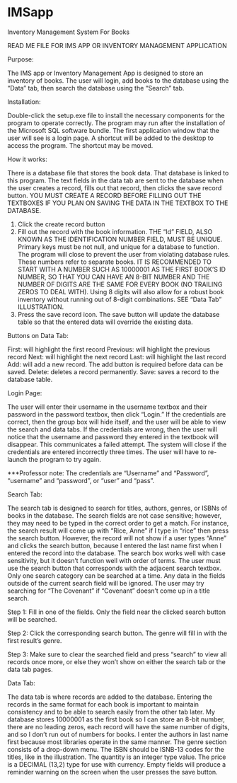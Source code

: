# IMSapp
Inventory Management System For Books

READ ME FILE FOR IMS APP OR INVENTORY MANAGEMENT APPLICATION

Purpose:

The IMS app or Inventory Management App is designed to store an inventory of books.  The user will login, add books to the database using the “Data” tab, then search the database using the “Search” tab. 
 
Installation:

Double-click the setup.exe file to install the necessary components for the program to operate correctly.  The program may run after the installation of the Microsoft SQL software bundle.  The first application window that the user will see is a login page. A shortcut will be added to the desktop to access the program.  The shortcut may be moved. 

How it works:

There is a database file that stores the book data.  That database is linked to this program.  The text fields in the data tab are sent to the database when the user creates a record, fills out that record, then clicks the save record button.  YOU MUST CREATE A RECORD BEFORE FILLING OUT THE TEXTBOXES IF YOU PLAN ON SAVING THE DATA IN THE TEXTBOX TO THE DATABASE.

1.	 Click the create record button
2.	Fill out the record with the book information.  THE “Id” FIELD, ALSO KNOWN AS THE IDENTIFICATION NUMBER FIELD, MUST BE UNIQUE.  Primary keys must be not null, and unique for a database to function.  The program will close to prevent the user from violating database rules.  These numbers refer to separate books.  IT IS RECOMMENDED TO START WITH A NUMBER SUCH AS 10000001 AS THE FIRST BOOK’S ID NUMBER, SO THAT YOU CAN HAVE AN 8-BIT NUMBER AND THE NUMBER OF DIGITS ARE THE SAME FOR EVERY BOOK (NO TRAILING ZEROS TO DEAL WITH).  Using 8 digits will also allow for a robust book inventory without running out of 8-digit combinations.  SEE “Data Tab” ILLUSTRATION.
3.	Press the save record icon.  The save button will update the database table so that the entered data will override the existing data.  

Buttons on Data Tab:

First: will highlight the first record
Previous: will highlight the previous record
Next: will highlight the next record
Last: will highlight the last record
Add: will add a new record.  The add button is required before data can be saved.
Delete: deletes a record permanently.
Save: saves a record to the database table.

Login Page:
 
The user will enter their username in the username textbox and their password in the password textbox, then click “Login.”  If the credentials are correct, then the group box will hide itself, and the user will be able to view the search and data tabs.  If the credentials are wrong, then the user will notice that the username and password they entered in the textbook will disappear.  This communicates a failed attempt.  The system will close if the credentials are entered incorrectly three times.  The user will have to re-launch the program to try again.  

***Professor note:  The credentials are “Username” and “Password”, “username” and “password”, or “user” and “pass”.  

Search Tab:
 
The search tab is designed to search for titles, authors, genres, or ISBNs of books in the database.  The search fields are not case sensitive; however, they may need to be typed in the correct order to get a match.  For instance, the search result will come up with “Rice, Anne” if I type in “rice” then press the search button.  However, the record will not show if a user types “Anne” and clicks the search button, because I entered the last name first when I entered the record into the database.  The search box works well with case sensitivity, but it doesn’t function well with order of terms.  The user must use the search button that corresponds with the adjacent search textbox.  Only one search category can be searched at a time.  Any data in the fields outside of the current search field will be ignored. The user may try searching for “The Covenant” if “Covenant” doesn’t come up in a title search.

Step 1: Fill in one of the fields.  Only the field near the clicked search button will be searched.
 
Step 2:  Click the corresponding search button.  The genre will fill in with the first result’s genre.  
 
Step 3: Make sure to clear the searched field and press “search” to view all records once more, or else they won’t show on either the search tab or the data tab pages.
 
Data Tab:
 
The data tab is where records are added to the database.  Entering the records in the same format for each book is important to maintain consistency and to be able to search easily from the other tab later.  My database stores 10000001 as the first book so I can store an 8-bit number, there are no leading zeros, each record will have the same number of digits, and so I don’t run out of numbers for books.  I enter the authors in last name first because most libraries operate in the same manner.  The genre section consists of a drop-down menu.  The ISBN should be ISNB-13 codes for the titles, like in the illustration.  The quantity is an integer type value.  The price is a DECIMAL (13,2) type for use with currency.  Empty fields will produce a reminder warning on the screen when the user presses the save button.  
